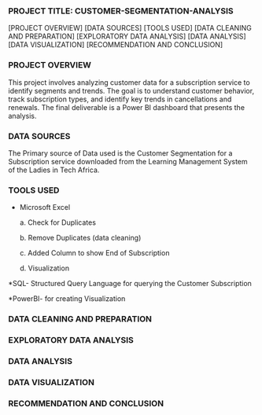 ### PROJECT TITLE: CUSTOMER-SEGMENTATION-ANALYSIS

[PROJECT OVERVIEW]
[DATA SOURCES]
[TOOLS USED]
[DATA CLEANING AND PREPARATION]
[EXPLORATORY DATA ANALYSIS]
[DATA ANALYSIS]
[DATA VISUALIZATION]
[RECOMMENDATION AND CONCLUSION]

### PROJECT OVERVIEW
This project involves analyzing customer data for a subscription service to identify 
segments and trends. The goal is to understand customer behavior, track subscription types, 
and identify key trends in cancellations and renewals. The final deliverable is a Power BI 
dashboard that presents the analysis.

### DATA SOURCES
The Primary source of Data used is the Customer Segmentation for a Subscription service downloaded from the Learning Management System of the Ladies in Tech Africa.

### TOOLS USED
* Microsoft Excel

  a. Check for Duplicates

  b. Remove Duplicates (data cleaning)

  c. Added Column to show End of Subscription

  d. Visualization

*SQL- Structured Query Language for querying the Customer Subscription

*PowerBI- for creating Visualization

### DATA CLEANING AND PREPARATION
### EXPLORATORY DATA ANALYSIS
### DATA ANALYSIS
### DATA VISUALIZATION
### RECOMMENDATION AND CONCLUSION
